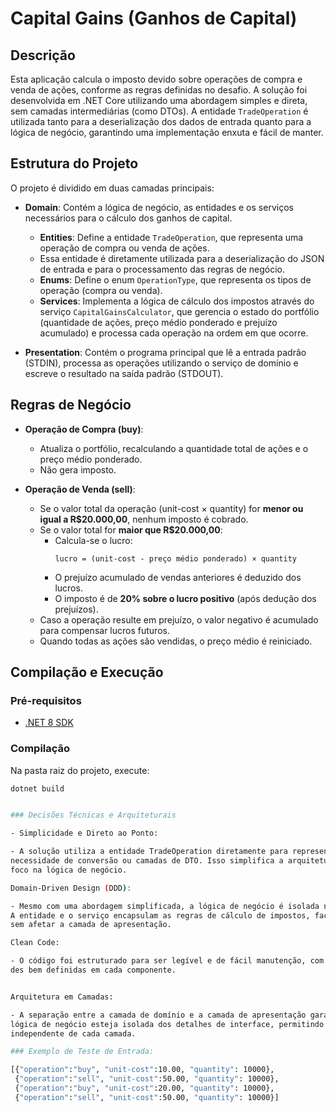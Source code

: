 # Capital Gains (Ganhos de Capital)

## Descrição

Esta aplicação calcula o imposto devido sobre operações de compra e venda de ações, conforme as regras definidas no desafio. 
A solução foi desenvolvida em .NET Core utilizando uma abordagem simples e direta, sem camadas intermediárias (como DTOs). A entidade `TradeOperation` é utilizada tanto para a deserialização dos dados de entrada quanto para a lógica de negócio, garantindo uma implementação enxuta e fácil de manter.

## Estrutura do Projeto

O projeto é dividido em duas camadas principais:

- **Domain**: Contém a lógica de negócio, as entidades e os serviços necessários para o cálculo dos ganhos de capital.
  - **Entities**: Define a entidade `TradeOperation`, que representa uma operação de compra ou venda de ações.
  - Essa entidade é diretamente utilizada para a deserialização do JSON de entrada e para o processamento das regras de negócio.
  - **Enums**: Define o enum `OperationType`, que representa os tipos de operação (compra ou venda).
  - **Services**: Implementa a lógica de cálculo dos impostos através do serviço `CapitalGainsCalculator`, que gerencia o estado do portfólio (quantidade de ações, preço médio ponderado e prejuízo acumulado) e processa cada operação na ordem em que ocorre.

- **Presentation**: Contém o programa principal que lê a entrada padrão (STDIN), processa as operações utilizando o serviço de domínio e escreve o resultado na saída padrão (STDOUT).

## Regras de Negócio

- **Operação de Compra (buy)**:
  - Atualiza o portfólio, recalculando a quantidade total de ações e o preço médio ponderado.
  - Não gera imposto.

- **Operação de Venda (sell)**:
  - Se o valor total da operação (unit-cost × quantity) for **menor ou igual a R$20.000,00**, nenhum imposto é cobrado.
  - Se o valor total for **maior que R$20.000,00**:
    - Calcula-se o lucro:
      ```
      lucro = (unit-cost - preço médio ponderado) × quantity
      ```
    - O prejuízo acumulado de vendas anteriores é deduzido dos lucros.
    - O imposto é de **20% sobre o lucro positivo** (após dedução dos prejuízos).
  - Caso a operação resulte em prejuízo, o valor negativo é acumulado para compensar lucros futuros.
  - Quando todas as ações são vendidas, o preço médio é reiniciado.

## Compilação e Execução

### Pré-requisitos

- [.NET 8 SDK](https://dotnet.microsoft.com/download/dotnet/8.0)

### Compilação

Na pasta raiz do projeto, execute:

```bash
dotnet build


### Decisões Técnicas e Arquiteturais

- Simplicidade e Direto ao Ponto:

- A solução utiliza a entidade TradeOperation diretamente para representar as operações, eliminando a 
necessidade de conversão ou camadas de DTO. Isso simplifica a arquitetura e reduz o código, mantendo o 
foco na lógica de negócio.

Domain-Driven Design (DDD):

- Mesmo com uma abordagem simplificada, a lógica de negócio é isolada na camada de domínio. 
A entidade e o serviço encapsulam as regras de cálculo de impostos, facilitando futuras extensões 
sem afetar a camada de apresentação.

Clean Code:

- O código foi estruturado para ser legível e de fácil manutenção, com comentários explicativos e responsabilida
des bem definidas em cada componente.


Arquitetura em Camadas:

- A separação entre a camada de domínio e a camada de apresentação garante que a 
lógica de negócio esteja isolada dos detalhes de interface, permitindo uma evolução 
independente de cada camada.

### Exemplo de Teste de Entrada:

[{"operation":"buy", "unit-cost":10.00, "quantity": 10000},
 {"operation":"sell", "unit-cost":50.00, "quantity": 10000},
 {"operation":"buy", "unit-cost":20.00, "quantity": 10000},
 {"operation":"sell", "unit-cost":50.00, "quantity": 10000}]
